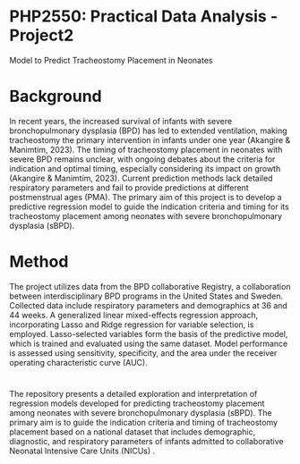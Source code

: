 # PHP2550: Practical Data Analysis - Project2

Model to Predict Tracheostomy Placement in Neonates

#  Background

In recent years, the increased survival of infants with severe bronchopulmonary dysplasia (BPD) has led to extended ventilation, making tracheostomy the primary intervention in infants under one year (Akangire & Manimtim, 2023). The timing of tracheostomy placement in neonates with severe BPD remains unclear, with ongoing debates about the criteria for indication and optimal timing, especially considering its impact on growth (Akangire & Manimtim, 2023). Current prediction methods lack detailed respiratory parameters and fail to provide predictions at different postmenstrual ages (PMA). The primary aim of this project is to develop a predictive regression model to guide the indication criteria and timing for its tracheostomy placement among neonates with severe bronchopulmonary dysplasia (sBPD).

# Method

The project utilizes data from the BPD collaborative Registry, a collaboration between interdisciplinary BPD programs in the United States and Sweden. Collected data include respiratory parameters and demographics at 36 and 44 weeks. A generalized linear mixed-effects regression approach, incorporating Lasso and Ridge regression for variable selection, is employed. Lasso-selected variables form the basis of the predictive model, which is trained and evaluated using the same dataset. Model performance is assessed using sensitivity, specificity, and the area under the receiver operating characteristic curve (AUC).

#  

The repository presents a detailed exploration and interpretation of regression models developed for predicting tracheostomy placement among neonates with severe bronchopulmonary dysplasia (sBPD). The primary aim is to guide the indication criteria and timing of tracheostomy placement based on a national dataset that includes demographic, diagnostic, and respiratory parameters of infants admitted to collaborative Neonatal Intensive Care Units (NICUs)
.
